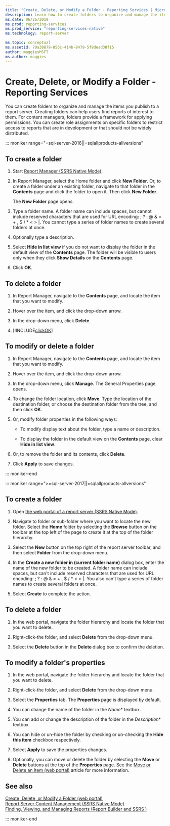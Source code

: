 ```yaml
---
title: "Create, Delete, or Modify a Folder - Reporting Services | Microsoft Docs"
description: Learn how to create folders to organize and manage the items you publish to a Reporting Services report server, and to delete and modify folders.
ms.date: 06/26/2019
ms.prod: reporting-services
ms.prod_service: "reporting-services-native"
ms.technology: report-server

ms.topic: conceptual
ms.assetid: 70a38879-856c-414b-8479-5f9dead38f15
author: maggiesMSFT
ms.author: maggies
---
```

# Create, Delete, or Modify a Folder - Reporting Services
  You can create folders to organize and manage the items you publish to a report server. Creating folders can help users find reports of interest to them. For content managers, folders provide a framework for applying permissions. You can create role assignments on specific folders to restrict access to reports that are in development or that should not be widely distributed.  

::: moniker range="=sql-server-2016||=sqlallproducts-allversions"

## To create a folder  
  
1.  Start [Report Manager  &#40;SSRS Native Mode&#41;](https://msdn.microsoft.com/library/80949f9d-58f5-48e3-9342-9e9bf4e57896).  
  
2.  In Report Manager, select the Home folder and click **New Folder**. Or, to create a folder under an existing folder, navigate to that folder in the **Contents** page and click the folder to open it. Then click **New Folder**.  
  
     The **New Folder** page opens.  
  
3.  Type a folder name. A folder name can include spaces, but cannot include reserved characters that are used for URL encoding: \; \? \: \@ \& \= \+ \, \$ \/ \* \< \> \|. You cannot type a series of folder names to create several folders at once.  
  
4.  Optionally type a description.  
  
5.  Select **Hide in list view** if you do not want to display the folder in the default view of the **Contents** page. The folder will be visible to users only when they click **Show Details** on the **Contents** page.  
  
6.  Click **OK**.  
  
## To delete a folder  
  
1.  In Report Manager, navigate to the **Contents** page, and locate the item that you want to modify.  
  
2.  Hover over the item, and click the drop-down arrow.  
  
3.  In the drop-down menu, click **Delete**.  
  
4.  [!INCLUDE[clickOK](../../includes/clickok-md.md)]  
  
## To modify or delete a folder  
  
1.  In Report Manager, navigate to the **Contents** page, and locate the item that you want to modify.  
  
2.  Hover over the item, and click the drop-down arrow.  
  
3.  In the drop-down menu, click **Manage**. The General Properties page opens.  
  
4.  To change the folder location, click **Move**. Type the location of the destination folder, or choose the destination folder from the tree, and then click **OK**.  
  
5.  Or, modify folder properties in the following ways:  
  
    -   To modify display text about the folder, type a name or description.  
  
    -   To display the folder in the default view on the **Contents** page, clear **Hide in list view**.  
  
6.  Or, to remove the folder and its contents, click **Delete**.  
  
7.  Click **Apply** to save changes.  

::: moniker-end

::: moniker range=">=sql-server-2017||=sqlallproducts-allversions"
 
## To create a folder  
  
1. Open [the web portal of a report server (SSRS Native Mode)](../../reporting-services/web-portal-ssrs-native-mode.md).  
  
2. Navigate to folder or sub-folder where you want to locate the new folder. Select the **Home** folder by selecting the **Browse** button on the toolbar at the top left of the page to create it at the top of the folder hierarchy.  
  
3. Select the **New** button on the top right of the report server toolbar, and then select **Folder** from the drop-down menu.  
  
4. In the **Create a new folder in (current folder name)** dialog box, enter the name of the new folder to be created. A folder name can include spaces, but can't include reserved characters that are used for URL encoding: \; \? \: \@ \& \= \+ \, \$ \/ \* \< \> \|. You also can't type a series of folder names to create several folders at once.  
  
5. Select **Create** to complete the action.  
  
## To delete a folder  
  
1. In the web portal, navigate the folder hierarchy and locate the folder that you want to delete.  
  
2. Right-click-the folder, and select **Delete** from the drop-down menu.  
  
3. Select the **Delete** button in the **Delete <foldername>** dialog box to confirm the deletion.  
  
## To modify a folder's properties  
  
1. In the web portal, navigate the folder hierarchy and locate the folder that you want to delete.  
  
2. Right-click-the folder, and select **Delete** from the drop-down menu.  
  
3. Select the **Properties** tab. The **Properties** page is displayed by default.  
  
4. You can change the name of the folder in the *Name** textbox.  
  
5. You can add  or change the description of the folder in the *Description** textbox.  
  
6. You can hide or un-hide the folder by checking or un-checking the **Hide this item** checkbox respectively.  
  
7. Select **Apply** to save the properties changes.  
  
8. Optionally, you can move or delete the folder by selecting the **Move** or **Delete** buttons at the top of the **Properties** page. See the [Move or Delete an Item (web portal)](../../reporting-services/report-server/move-or-delete-an-item-report-manager.md) article for more information.  
  
## See also  
 [Create, Delete, or Modify a Folder (web portal)](../../reporting-services/report-server/create-delete-or-modify-a-folder-web-portal.md)   
 [Report Server Content Management (SSRS Native Mode)](../../reporting-services/report-server/report-server-content-management-ssrs-native-mode.md)   
 [Finding, Viewing, and Managing Reports &#40;Report Builder and SSRS &#41;](../../reporting-services/report-builder/finding-viewing-and-managing-reports-report-builder-and-ssrs.md)    
  
::: moniker-end